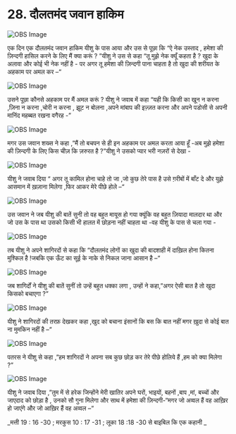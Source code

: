 # 28. दौलतमंद जवान हाकिम  

![OBS Image](https://cdn.door43.org/obs/jpg/360px/obs-en-28-01.jpg)

एक दिन एक दौलतमंद जवान हाकिम यीशु के पास आया और उस से पूछा कि “ऐ नेक उस्ताद , हमेशा की  ज़िन्दगी हासिल करने के लिए मैं क्या करूं ? ”यीशु ने उस से कहा “तू मुझे नेक क्यूँ कहता है ? खुदा के अलावा और कोई भी नेक नहीं है - पर अगर तू हमेशा की ज़िन्दगी पाना चाहता है तो खुदा की शरीयत के अहकाम पर अमल कर –“

![OBS Image](https://cdn.door43.org/obs/jpg/360px/obs-en-28-02.jpg)

उसने पूछा कौनसे अहकाम पर मैं अमल करूं ? यीशु ने जवाब में कहा “यही कि किसी का खून न करना ,ज़िना न करना ,चोरी न करना , झूट न बोलना ,अपने मांबाप की इज़्ज़त करना और अपने पडोसी से अपनी मानिंद महब्बत रखना वगैरह -” 

![OBS Image](https://cdn.door43.org/obs/jpg/360px/obs-en-28-03.jpg)

मगर उस जवान शख्स ने कहा ,”मैं तो बचपन से ही इन अहकाम पर अमल करता आया हूँ -अब मुझे हमेशा की ज़िन्दगी के लिए किस चीज़ कि ज़रुरत है ?”यीशु ने उसको प्यार भरी नज़रों से देखा - 

![OBS Image](https://cdn.door43.org/obs/jpg/360px/obs-en-28-04.jpg)

यीशु ने जवाब दिया “ अगर तू कामिल होना चाहे तो जा ,जो कुछ तेरे पास है उसे ग़रीबों में बाँट दे और युझे आसमान में ख़ज़ाना मिलेगा ,फिर आकर मेरे पीछे होले –“ 

![OBS Image](https://cdn.door43.org/obs/jpg/360px/obs-en-28-05.jpg)

उस जवान ने जब यीशु की बातें सुनी तो वह बहुत मायूस हो गया क्यूंकि वह बहुत ज़ियादा मालदार था और जो उस के पास था उसको किसी भी हालत में छोड़ना नहीं चाहता था -वह यीशु के पास से चला गया -

![OBS Image](https://cdn.door43.org/obs/jpg/360px/obs-en-28-06.jpg)

तब यीशु ने अपने शागिरदों से कहा कि “दौलतमंद लोगों का खुदा की बादशाही में दाख़िल होना कितना मुश्किल है !जबकि एक ऊँट का सूई के नाके से निकल जाना आसान है –“

![OBS Image](https://cdn.door43.org/obs/jpg/360px/obs-en-28-07.jpg)

जब शागिर्दों ने यीशु की बातें सुनीं तो उन्हें बहुत धक्का लगा , उन्हों ने कहा,”अगर ऐसी बात है तो खुदा किसको बचाएगा ?”   

![OBS Image](https://cdn.door43.org/obs/jpg/360px/obs-en-28-08.jpg)

यीशु ने शागिरदों की तरफ़ देखकर कहा ,खुद को बचाना इंसानों कि बस कि बात नहीं मगर ख़ुदा से कोई बात ना मुमकिन नहीं है –“

![OBS Image](https://cdn.door43.org/obs/jpg/360px/obs-en-28-09.jpg)

पतरस ने यीशु से कहा ,”हम शागिरदों ने अपना सब कुछ छोड़ कर तेरे पीछे होलिये हैं ,हम को क्या मिलेगा ?”

![OBS Image](https://cdn.door43.org/obs/jpg/360px/obs-en-28-10.jpg)

यीशु ने जवाब दिया ,”तुम में से हरेक जिन्होंने मेरी खातिर अपने घरों, भाइयों, बहनों ,बाप ,मां, बच्चों और जाएदाद को छोड़ा है , उनको सौ गुना मिलेगा और साथ में हमेशा की ज़िन्दगी-“मगर जो अव्वल हैं वह आख़िर  हो जाएंगे और जो आख़िर हैं वह अव्वल –“   

_मत्ती 19 : 16 -30 ; मरकुस 10 : 17 -31 ; लूका 18 :18 -30 से बाइबिल कि एक कहानी _